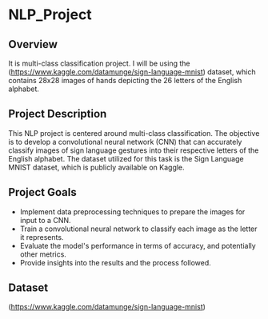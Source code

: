 # NLP_Project

## Overview
It is multi-class classification project. I will be using the (https://www.kaggle.com/datamunge/sign-language-mnist) dataset, which contains 28x28 images of hands depicting the 26 letters of the English alphabet.

## Project Description
This NLP project is centered around multi-class classification. The objective is to develop a convolutional neural network (CNN) that can accurately classify images of sign language gestures into their respective letters of the English alphabet. The dataset utilized for this task is the Sign Language MNIST dataset, which is publicly available on Kaggle.

## Project Goals
- Implement data preprocessing techniques to prepare the images for input to a CNN.
- Train a convolutional neural network to classify each image as the letter it represents.
- Evaluate the model's performance in terms of accuracy, and potentially other metrics.
- Provide insights into the results and the process followed.

## Dataset
(https://www.kaggle.com/datamunge/sign-language-mnist)

